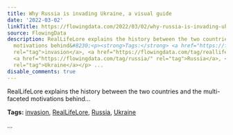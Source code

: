 ```yaml
---
title: Why Russia is invading Ukraine, a visual guide
date: '2022-03-02'
linkTitle: https://flowingdata.com/2022/03/02/why-russia-is-invading-ukraine-a-visual-guide/
source: FlowingData
description: RealLifeLore explains the history between the two countries and the multi-faceted
  motivations behind&#8230;<p><strong>Tags:</strong> <a href="https://flowingdata.com/tag/invasion/"
  rel="tag">invasion</a>, <a href="https://flowingdata.com/tag/reallifelore/" rel="tag">RealLifeLore</a>,
  <a href="https://flowingdata.com/tag/russia/" rel="tag">Russia</a>, <a href="https://flowingdata.com/tag/ukraine/"
  rel="tag">Ukraine</a></p> ...
disable_comments: true
---
```

RealLifeLore explains the history between the two countries and the multi-faceted motivations behind&#8230;<p><strong>Tags:</strong> <a href="https://flowingdata.com/tag/invasion/" rel="tag">invasion</a>, <a href="https://flowingdata.com/tag/reallifelore/" rel="tag">RealLifeLore</a>, <a href="https://flowingdata.com/tag/russia/" rel="tag">Russia</a>, <a href="https://flowingdata.com/tag/ukraine/" rel="tag">Ukraine</a></p> ...